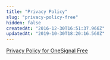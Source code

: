 ```yaml
---
title: "Privacy Policy"
slug: "privacy-policy-free"
hidden: false
createdAt: "2016-12-30T16:51:37.966Z"
updatedAt: "2019-10-30T18:20:16.560Z"
---
```

[Privacy Policy for OneSignal Free](https://onesignal.com/privacy_policy)